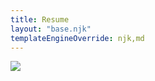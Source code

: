 ```yaml
---
title: Resume
layout: "base.njk"
templateEngineOverride: njk,md
---
```


<img src="/assets/Resume2023.png" width="fit-content" />